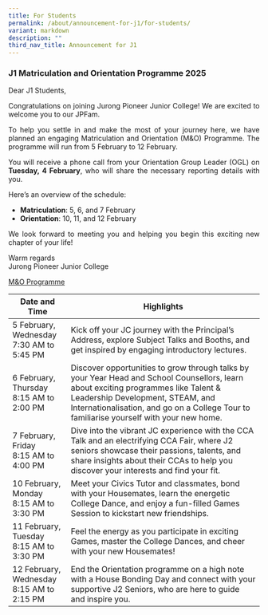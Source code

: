 ```yaml
---
title: For Students
permalink: /about/announcement-for-j1/for-students/
variant: markdown
description: ""
third_nav_title: Announcement for J1
---
```

<div align="justify">

<h3>J1 Matriculation and Orientation Programme 2025</h3>
<p>Dear J1 Students,</p>
<p>Congratulations on joining Jurong Pioneer Junior College! We are excited to welcome you to our JPFam.</p> 
<p>To help you settle in and make the most of your journey here, we have planned an engaging Matriculation and Orientation (M&amp;O) Programme. The programme will run from 5 February to 12 February.</p>
<p>You will receive a phone call from your Orientation Group Leader (OGL) on <b>Tuesday, 4 February</b>, who will share the necessary reporting details with you.</p>
	
<p>Here’s an overview of the schedule:</p>
<ul>
<li><b>Matriculation</b>: 5, 6, and 7 February</li>
<li><b>Orientation</b>: 10, 11, and 12 February</li></ul>

<p>We look forward to meeting you and helping you begin this exciting new chapter of your life!</p>

<p> Warm regards<br>
Jurong Pioneer Junior College</p>

<p><u>M&amp;O Programme</u></p>
	
| Date and Time | Highlights | 
| -------- | -------- | 
| 5 February, Wednesday<br>7:30 AM to 5:45 PM | Kick off your JC journey with the Principal’s Address, explore Subject Talks and Booths, and get inspired by engaging introductory lectures. |
| 6 February, Thursday<br>8:15 AM to 2:00 PM | Discover opportunities to grow through talks by your Year Head and School Counsellors, learn about exciting programmes like Talent &amp; Leadership Development, STEAM, and Internationalisation, and go on a College Tour to familiarise yourself with your new home. | 
| 7 February, Friday<br>8:15 AM to 4:00 PM | Dive into the vibrant JC experience with the CCA Talk and an electrifying CCA Fair, where J2 seniors showcase their passions, talents, and share insights about their CCAs to help you discover your interests and find your fit. |
| 10 February, Monday<br>8:15 AM to 3:30 PM | Meet your Civics Tutor and classmates, bond with your Housemates, learn the energetic College Dance, and enjoy a fun-filled Games Session to kickstart new friendships. | 
| 11 February, Tuesday<br>8:15 AM to 3:30 PM | Feel the energy as you participate in exciting Games, master the College Dances, and cheer with your new Housemates! | 
| 12 February, Wednesday<br>8:15 AM to 2:15 PM | End the Orientation programme on a high note with a House Bonding Day and connect with your supportive J2 Seniors, who are here to guide and inspire you. |
	
</div>
